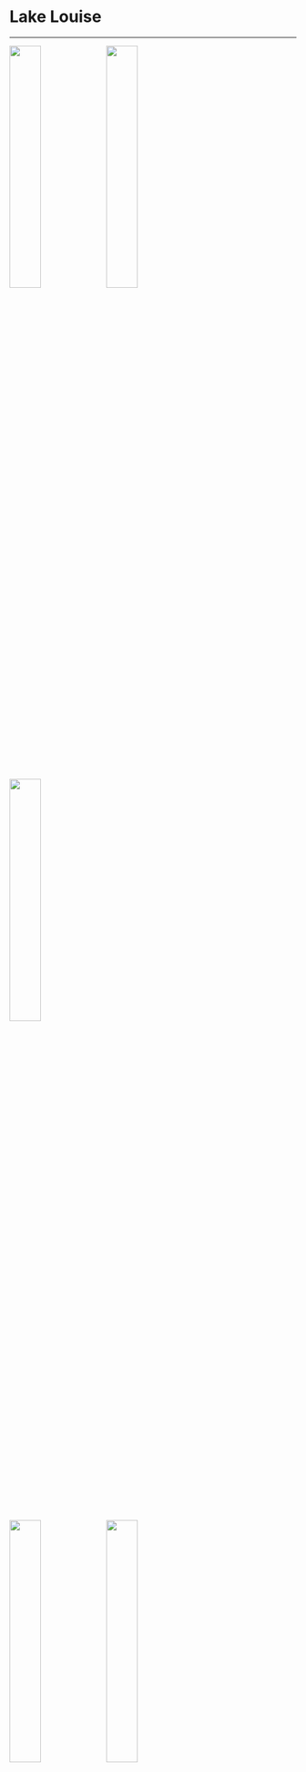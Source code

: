 # Lake Louise

---

<p float="left">
  <img src="./img/DSC06904.JPG" width=33% />
  <img src="./img/DSC06835.JPG" width=33% /> 
  <img src="./img/DSC06835.JPG" width=33% />
</p>

<p float="left">
  <img src="./img/DSC06856.JPG" width=33% />
  <img src="./img/DSC06857.JPG" width=33% /> 
  <img src="./img/DSC06860.JPG" width=33% />
</p>

<p float="left">
  <img src="./img/DSC06864.jpg" width=33% />
  <img src="./img/DSC06872-2.JPG" width=33% /> 
  <img src="./img/DSC06904.JPG" width=33% />
</p>
